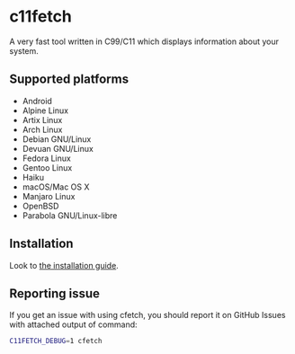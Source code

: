# c11fetch
A very fast tool written in C99/C11 which displays information about your system.

## Supported platforms
- Android
- Alpine Linux
- Artix Linux
- Arch Linux
- Debian GNU/Linux
- Devuan GNU/Linux
- Fedora Linux
- Gentoo Linux
- Haiku
- macOS/Mac OS X
- Manjaro Linux
- OpenBSD
- Parabola GNU/Linux-libre

## Installation
Look to [the installation guide](INSTALL.md).

## Reporting issue
If you get an issue with using cfetch, you should report it on GitHub Issues with attached output of command:
```sh
C11FETCH_DEBUG=1 cfetch
```
